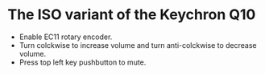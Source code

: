 # The ISO variant of the Keychron Q10

- Enable EC11 rotary encoder.
- Turn colckwise to increase volume and turn anti-colckwise to decrease volume.
- Press top left key pushbutton to mute.
